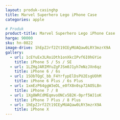 ```yaml
---
layout: produk-casinghp
title: Marvel Superhero Lego iPhone Case
categories: apple

# Produk
product-title: Marvel Superhero Lego iPhone Case
harga: 90000
sku: hn-0822
image-drive: 1hEpZJrf2Zt19IEyMUAQaw0LRY3mzrX9A
gallery:
  - url: 1cEYuEx3LRoiDth1onXkcIPvf6I0hGYie
    title: iPhone 5 / 5s / SE
  - url: 1LZHgJARIMYuZgFJSm0J1yh7mNzJXn6qz
    title: iPhone 6 / 6s
  - url: 1SObTQgC_bb_F4YrfypElDsPU2EsgUOhM
    title: iPhone 6 Plus / 6s Plus
  - url: 1xmEzP64ggW3eDL_e0fX8n0sp72AO5LBn
    title: iPhone 7 / 8
  - url: 1Xg8WRCdMEqmvoONCv5B2K-0prf5WJ1oK
    title: iPhone 7 Plus / 8 Plus
  - url: 1hEpZJrf2Zt19IEyMUAQaw0LRY3mzrX9A
    title: iPhone X
---
```

